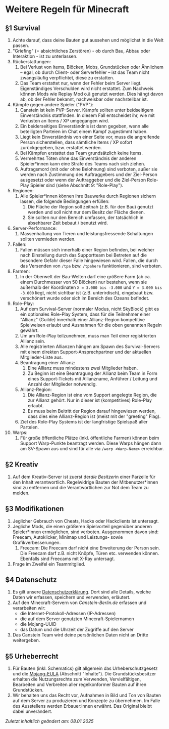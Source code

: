 # Weitere Regeln für Minecraft

## §1 Survival
1. Achte darauf, dass deine Bauten gut aussehen und möglichst in die Welt passen.
2. "Griefing" (= absichtliches Zerstören) - ob durch Bau, Abbau oder Interaktion - ist zu unterlassen.
3. Rückerstattungen:
   1. Bei Verlust von Items, Blöcken, Mobs, Grundstücken oder Ähnlichem – egal, ob durch Client- oder Serverfehler – ist das Team nicht zwangsläufig verpflichtet, diese zu erstatten.
   2. Das Team erstattet nur, wenn der Fehler beim Server liegt. Eigenständiges Verschulden wird nicht erstattet. Zum Nachweis können Mods wie Replay Mod o.ä genutzt werden. Dies hängt davon ab, ob der Fehler bekannt, nachweisbar oder nachstellbar ist.
4. Kämpfe gegen andere Spieler ("PVP"):
   1. Canstein ist kein PVP-Server. Kämpfe sollten unter beidseitigem Einverständnis stattfinden. In diesem Fall entscheidet ihr, wie mit Verlusten an Items / XP umgegangen wird.
   2. Ein beiderseitiges Einverständnis ist dann gegeben, wenn alle beteiligten Parteien im Chat einem Kampf zugestimmt haben.
   3. Liegt kein Einverständnis von einer Seite vor, muss die angreifende Person sicherstellen, dass sämtliche Items / XP sofort zurückgegeben, bzw. erstattet werden.
   4. Bei Kämpfen erstattet das Team grundsätzlich keine Items.
   5. Vermehrtes Töten ohne das Einverständnis der anderen Spieler*innen kann eine Strafe des Teams nach sich ziehen.
   6. Auftragsmord (mit oder ohne Belohnung) sind verboten, außer sie werden nach Zustimmung des Auftraggebers und der Ziel-Person ausgesetzt oder wenn der Auftraggeber und die Ziel-Person Role-Play Spieler sind (siehe Abschnitt 9: "Role-Play").
5. Regionen:
   1. Alle Spieler*innen können ihre Bauwerke durch Regionen sichern lassen, die folgende Bedingungen erfüllen:
      1. Die Fläche der Region soll zeitnah (z.B. für den Bau) genutzt werden und soll nicht nur dem Besitz der Fläche dienen.
      2. Sie sollten nur den Bereich umfassen, der tatsächlich in absehbarer Zeit bebaut / benutzt wird.
6. Server-Performance:
   1. Massenhaltung von Tieren und leistungsfressende Schaltungen sollten vermieden werden.
7. Fallen:
   1. Fallen müssen sich innerhalb einer Region befinden, bei welcher nach Einstellung durch das Supportteam bei Betreten auf die besondere Gefahr dieser Falle hingewiesen wird. Fallen, die durch das Versenden von `/tpa` bzw. `/tpahere` funktionieren, sind verboten.
8. Farmen:
   1. In der Oberwelt der Bau-Welten darf eine größere Farm (ab ca. einem Durchmesser von 50 Blöcken) nur bestehen, wenn sie außerhalb der Koordinaten `X = 3.000 bis -3.000` und `Y = 3.000 bis -3.000` liegt, nicht sichtbar ist (z.B. unterirdisch), eingebaut bzw. verschönert wurde oder sich im Bereich des Ozeans befindet.
9. Role-Play:
   1. Auf dem Survival-Server (normaler Modus, nicht SkyBlock) gibt es ein optionales Role-Play System, dass für die Teilnehmer einer "Allianz" (Guilde) innerhalb einer Allianz-Region kompetitive Spielweisen erlaubt und Ausnahmen für die oben genannten Regeln gewährt.
   2. Um am Role-Play teilzunehmen, muss man Teil einer registrierten Allianz sein.
   3. Alle registrierten Allianzen hängen am Spawn des Survival-Servers mit einem direkten Support-Ansprechpartner und der aktuellen Mitglieder-Liste aus.
   4. Beantragung einer Allianz:
      1. Eine Allianz muss mindestens zwei Mitglieder haben.
      2. Zu Beginn ist eine Beantragung der Allianz beim Team in Form eines Support-Tickets mit Allianzname, Anführer / Leitung und Anzahl der Mitglieder notwendig.
   5. Allianz-Region:
      1. Die Allianz-Region ist eine vom Support angelegte Region, die zur Allianz gehört. Nur in dieser ist (kompetitives) Role-Play erlaubt.
      2. Es muss beim Beitritt der Region darauf hingewiesen werden, dass dies eine Allianz-Region ist (meist mit der "greeting" Flag).
   6. Ziel des Role-Play Systems ist der langfristige Spielspaß aller Parteien.
10. Warps:
    1. Für große öffentliche Plätze (inkl. öffentliche Farmen) können beim Support Warp-Punkte beantragt werden. Diese Warps hängen dann am SV-Spawn aus und sind für alle via `/warp <Warp-Name>` erreichbar.

## §2 Kreativ
1. Auf dem Kreativ-Server ist zuerst der*die Besitzer*in einer Parzelle für den Inhalt verantwortlich. Regelwidrige Bauten der Mitbenutzer*innen sind zu entfernen und die Verantwortlichen zur Not dem Team zu melden.

## §3 Modifikationen
1. Jeglicher Gebrauch von Cheats, Hacks oder Hackclients ist untersagt.
2. Jegliche Mods, die einen größeren Spielvorteil gegenüber anderen Spieler*innen ermöglichen, sind verboten. Ausgenommen davon sind: Freecam, Autoklicker, Minimap und Leistungs- sowie Grafikverbesserungen.
   1. Freecam: Die Freecam darf nicht eine Erweiterung der Person sein. Die Freecam darf z.B. nicht Knöpfe, Türen etc. verwenden können. Ebenfalls sind Freecams mit X-Ray untersagt.
3. Frage im Zweifel ein Teammitglied.

## $4 Datenschutz
1. Es gilt unsere [Datenschutzerklärung](https://canstein-berlin.de/datenschutzerklaerung). Dort sind alle Details, welche Daten wir erfassen, speichern und verwenden, erläutert.
2. Auf den Minecraft-Servern von _Canstein-Berlin.de_ erfassen und verarbeiten wir:
   * die Internet-Protokoll-Adressen (IP-Adressen)
   * die auf dem Server genutzten Minecraft-Spielernamen
   * die Mojang-UUID
   * das Datum und die Uhrzeit der Zugriffe auf den Server
3. Das Canstein Team wird deine persönlichen Daten nicht an Dritte weitergeben.

## §5 Urheberrecht
1. Für Bauten (inkl. Schematics) gilt allgemein das Urheberschutzgesetz und die [Mojang-EULA](https://www.minecraft.net/de-de/eula) (Abschnitt "Inhalte"). Die Grundstücksbesitzer erhalten die Nutzungsrechte zum Verwenden, Vervielfältigen, Bearbeiten und Verbreiten aller regelkonformer Bauten auf ihren Grundstücken.
2. Wir behalten uns das Recht vor, Aufnahmen in Bild und Ton von Bauten auf dem Server zu produzieren und Konzepte zu 
   übernehmen. Im Falle des Ausstellens werden Erbauer:innen erwähnt. Das Original bleibt dabei unverändert.

_Zuletzt inhaltlich geändert am: 08.01.2025_